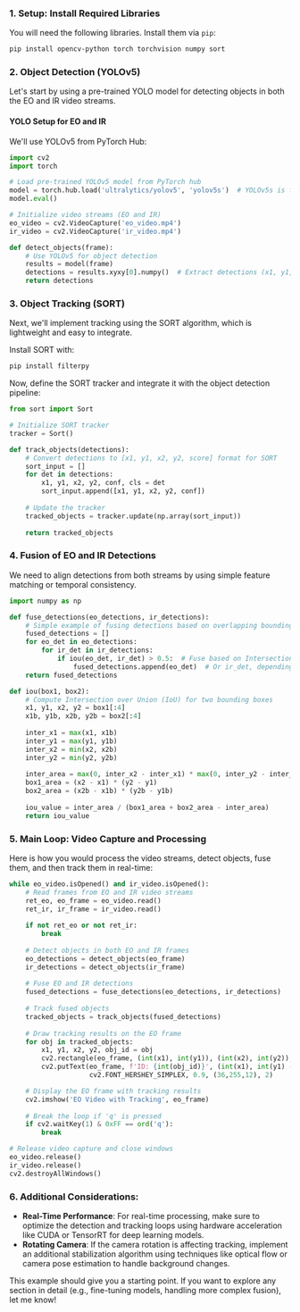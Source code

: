 ### 1. **Setup: Install Required Libraries**
You will need the following libraries. Install them via `pip`:
```bash
pip install opencv-python torch torchvision numpy sort
```

### 2. **Object Detection (YOLOv5)**
Let's start by using a pre-trained YOLO model for detecting objects in both the EO and IR video streams.

#### YOLO Setup for EO and IR
We'll use YOLOv5 from PyTorch Hub:

```python
import cv2
import torch

# Load pre-trained YOLOv5 model from PyTorch hub
model = torch.hub.load('ultralytics/yolov5', 'yolov5s')  # YOLOv5s is fast and light
model.eval()

# Initialize video streams (EO and IR)
eo_video = cv2.VideoCapture('eo_video.mp4')
ir_video = cv2.VideoCapture('ir_video.mp4')

def detect_objects(frame):
    # Use YOLOv5 for object detection
    results = model(frame)
    detections = results.xyxy[0].numpy()  # Extract detections (x1, y1, x2, y2, confidence, class)
    return detections
```

### 3. **Object Tracking (SORT)**
Next, we'll implement tracking using the SORT algorithm, which is lightweight and easy to integrate.

Install SORT with:
```bash
pip install filterpy
```

Now, define the SORT tracker and integrate it with the object detection pipeline:

```python
from sort import Sort

# Initialize SORT tracker
tracker = Sort()

def track_objects(detections):
    # Convert detections to [x1, y1, x2, y2, score] format for SORT
    sort_input = []
    for det in detections:
        x1, y1, x2, y2, conf, cls = det
        sort_input.append([x1, y1, x2, y2, conf])
    
    # Update the tracker
    tracked_objects = tracker.update(np.array(sort_input))
    
    return tracked_objects
```

### 4. **Fusion of EO and IR Detections**
We need to align detections from both streams by using simple feature matching or temporal consistency.

```python
import numpy as np

def fuse_detections(eo_detections, ir_detections):
    # Simple example of fusing detections based on overlapping bounding boxes.
    fused_detections = []
    for eo_det in eo_detections:
        for ir_det in ir_detections:
            if iou(eo_det, ir_det) > 0.5:  # Fuse based on Intersection-over-Union (IoU)
                fused_detections.append(eo_det)  # Or ir_det, depending on priority
    return fused_detections

def iou(box1, box2):
    # Compute Intersection over Union (IoU) for two bounding boxes
    x1, y1, x2, y2 = box1[:4]
    x1b, y1b, x2b, y2b = box2[:4]
    
    inter_x1 = max(x1, x1b)
    inter_y1 = max(y1, y1b)
    inter_x2 = min(x2, x2b)
    inter_y2 = min(y2, y2b)
    
    inter_area = max(0, inter_x2 - inter_x1) * max(0, inter_y2 - inter_y1)
    box1_area = (x2 - x1) * (y2 - y1)
    box2_area = (x2b - x1b) * (y2b - y1b)
    
    iou_value = inter_area / (box1_area + box2_area - inter_area)
    return iou_value
```

### 5. **Main Loop: Video Capture and Processing**
Here is how you would process the video streams, detect objects, fuse them, and then track them in real-time:

```python
while eo_video.isOpened() and ir_video.isOpened():
    # Read frames from EO and IR video streams
    ret_eo, eo_frame = eo_video.read()
    ret_ir, ir_frame = ir_video.read()
    
    if not ret_eo or not ret_ir:
        break
    
    # Detect objects in both EO and IR frames
    eo_detections = detect_objects(eo_frame)
    ir_detections = detect_objects(ir_frame)
    
    # Fuse EO and IR detections
    fused_detections = fuse_detections(eo_detections, ir_detections)
    
    # Track fused objects
    tracked_objects = track_objects(fused_detections)
    
    # Draw tracking results on the EO frame
    for obj in tracked_objects:
        x1, y1, x2, y2, obj_id = obj
        cv2.rectangle(eo_frame, (int(x1), int(y1)), (int(x2), int(y2)), (0, 255, 0), 2)
        cv2.putText(eo_frame, f'ID: {int(obj_id)}', (int(x1), int(y1) - 10),
                    cv2.FONT_HERSHEY_SIMPLEX, 0.9, (36,255,12), 2)

    # Display the EO frame with tracking results
    cv2.imshow('EO Video with Tracking', eo_frame)
    
    # Break the loop if 'q' is pressed
    if cv2.waitKey(1) & 0xFF == ord('q'):
        break

# Release video capture and close windows
eo_video.release()
ir_video.release()
cv2.destroyAllWindows()
```

### 6. **Additional Considerations:**
- **Real-Time Performance**: For real-time processing, make sure to optimize the detection and tracking loops using hardware acceleration like CUDA or TensorRT for deep learning models.
- **Rotating Camera**: If the camera rotation is affecting tracking, implement an additional stabilization algorithm using techniques like optical flow or camera pose estimation to handle background changes.

This example should give you a starting point. If you want to explore any section in detail (e.g., fine-tuning models, handling more complex fusion), let me know!
